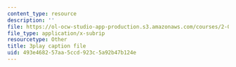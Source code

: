 ```yaml
---
content_type: resource
description: ''
file: https://ol-ocw-studio-app-production.s3.amazonaws.com/courses/2-003sc-engineering-dynamics-fall-2011/493e468257aa5ccd923c5a92b47b124e_ZNVvYg1FOPk.vtt
file_type: application/x-subrip
resourcetype: Other
title: 3play caption file
uid: 493e4682-57aa-5ccd-923c-5a92b47b124e
---
```

